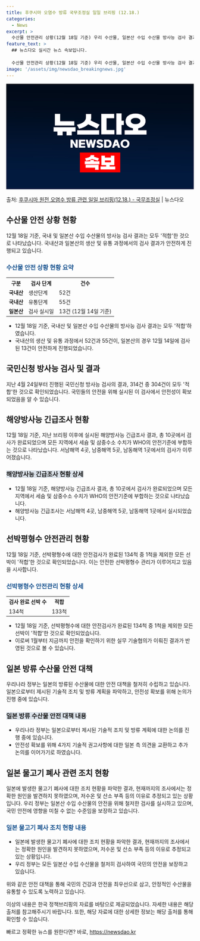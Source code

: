 ```yaml
---
title: 후쿠시마 오염수 방류 국무조정실 일일 브리핑 (12.18.)
categories:
  - News
excerpt: >
  수산물 안전관리 상황(12월 18일 기준) 우리 수산물, 일본산 수입 수산물 방사능 검사 결과 모두 적합입니…
feature_text: >
  ## 뉴스다오 실시간 뉴스 속보입니다.

  수산물 안전관리 상황(12월 18일 기준) 우리 수산물, 일본산 수입 수산물 방사능 검사 결과 모두 적합입니…
image: '/assets/img/newsdao_breakingnews.jpg'
---
```


![뉴스다오 속보](/assets/img/newsdao_breakingnews.jpg)

<p>출처: <a href="https://newsdao.kr/2834" rel="dofollow">후쿠시마 원전 오염수 방류 관련 일일 브리핑(12.18.) - 국무조정실</a> | 뉴스다오</p>

<h2 data-ke-size="size26">수산물 안전 상황 현황</h2>
<p data-ke-size="size16">12월 18일 기준, 국내 및 일본산 수입 수산물의 방사능 검사 결과는 모두 '적합'한 것으로 나타났습니다. 국내산과 일본산의 생산 및 유통 과정에서의 검사 결과가 안전하게 진행되고 있습니다.</p>

<h3><b><span style="color: #1a5490;">수산물 안전 상황 현황 요약</span></b></h3>
<table>
  <tr>
    <th>구분</th>
    <th>검사 단계</th>
    <th>건수</th>
  </tr>
  <tr>
    <td><b>국내산</b></td>
    <td>생산단계</td>
    <td>52건</td>
  </tr>
  <tr>
    <td><b>국내산</b></td>
    <td>유통단계</td>
    <td>55건</td>
  </tr>
  <tr>
    <td><b>일본산</b></td>
    <td>검사 실시일</td>
    <td>13건 (12월 14일 기준)</td>
  </tr>
</table>
<ul>
  <li>12월 18일 기준, 국내산 및 일본산 수입 수산물의 방사능 검사 결과는 모두 '적합'하였습니다.</li>
  <li>국내산의 생산 및 유통 과정에서 52건과 55건이, 일본산의 경우 12월 14일에 검사된 13건이 안전하게 진행되었습니다.</li>
</ul>

<h2 data-ke-size="size21">국민신청 방사능 검사 및 결과</h2>
<p data-ke-size="size16">지난 4월 24일부터 진행된 국민신청 방사능 검사의 결과, 314건 중 304건이 모두 '적합'한 것으로 확인되었습니다. 국민들의 안전을 위해 실시된 이 검사에서 안전성이 확보되었음을 알 수 있습니다.</p>

<h2 data-ke-size="size21">해양방사능 긴급조사 현황</h2>
<p data-ke-size="size16">12월 18일 기준, 지난 브리핑 이후에 실시된 해양방사능 긴급조사 결과, 총 10곳에서 검사가 완료되었으며 모든 지역에서 세슘 및 삼중수소 수치가 WHO의 안전기준에 부합하는 것으로 나타났습니다. 서남해역 4곳, 남중해역 5곳, 남동해역 1곳에서의 검사가 이루어졌습니다.</p>

<h3><b><span style="background-color: #21538527;">해양방사능 긴급조사 현황 상세</span></b></h3>
<ul>
  <li>12월 18일 기준, 해양방사능 긴급조사 결과, 총 10곳에서 검사가 완료되었으며 모든 지역에서 세슘 및 삼중수소 수치가 WHO의 안전기준에 부합하는 것으로 나타났습니다.</li>
  <li>해양방사능 긴급조사는 서남해역 4곳, 남중해역 5곳, 남동해역 1곳에서 실시되었습니다.</li>
</ul>

<h2 data-ke-size="size21">선박평형수 안전관리 현황</h2>
<p data-ke-size="size16">12월 18일 기준, 선박평형수에 대한 안전검사가 완료된 134척 중 1척을 제외한 모든 선박이 '적합'한 것으로 확인되었습니다. 이는 안전한 선박평형수 관리가 이루어지고 있음을 시사합니다.</p>

<h3><b><span style="color: #1a5490;">선박평형수 안전관리 현황 상세</span></b></h3>
<table>
  <tr>
    <th>검사 완료 선박 수</th>
    <th>적합</th>
  </tr>
  <tr>
    <td>134척</td>
    <td>133척</td>
  </tr>
</table>
<ul>
  <li>12월 18일 기준, 선박평형수에 대한 안전검사가 완료된 134척 중 1척을 제외한 모든 선박이 '적합'한 것으로 확인되었습니다.</li>
  <li>이로써 1월부터 지금까지 안전을 확인하기 위한 실무 기술협의가 이뤄진 결과가 반영된 것으로 볼 수 있습니다.</li>
</ul>

<h2 data-ke-size="size21">일본 방류 수산물 안전 대책</h2>
<p data-ke-size="size16">우리나라 정부는 일본의 방류된 수산물에 대한 안전 대책을 철저히 수립하고 있습니다. 일본으로부터 제시된 기술적 조치 및 방류 계획을 파악하고, 안전성 확보를 위해 논의가 진행 중에 있습니다.</p>

<h3><b><span style="background-color: #21538527;">일본 방류 수산물 안전 대책 내용</span></b></h3>
<ul>
  <li>우리나라 정부는 일본으로부터 제시된 기술적 조치 및 방류 계획에 대한 논의를 진행 중에 있습니다.</li>
  <li>안전성 확보를 위해 4가지 기술적 권고사항에 대한 일본 측 의견을 교환하고 추가 논의를 이어가기로 하였습니다.</li>
</ul>

<h2 data-ke-size="size21">일본 물고기 폐사 관련 조치 현황</h2>
<p data-ke-size="size16">일본에 발생한 물고기 폐사에 대한 조치 현황을 파악한 결과, 현재까지의 조사에서는 정확한 원인을 발견하지 못하였으며, 저수온 및 산소 부족 등의 이유로 추정되고 있는 상황입니다. 우리 정부는 일본산 수입 수산물의 안전을 위해 철저한 검사를 실시하고 있으며, 국민 안전에 영향을 미칠 수 없는 수준임을 보장하고 있습니다.</p>

<h3><b><span style="color: #1a5490;">일본 물고기 폐사 조치 현황 내용</span></b></h3>
<ul>
  <li>일본에 발생한 물고기 폐사에 대한 조치 현황을 파악한 결과, 현재까지의 조사에서는 정확한 원인을 발견하지 못하였으며, 저수온 및 산소 부족 등의 이유로 추정되고 있는 상황입니다.</li>
  <li>우리 정부는 모든 일본산 수입 수산물을 철저히 검사하여 국민의 안전을 보장하고 있습니다.</li>
</ul>

<p data-ke-size="size16">위와 같은 안전 대책을 통해 국민의 건강과 안전을 최우선으로 삼고, 안정적인 수산물을 유통할 수 있도록 노력하고 있습니다.</p>

<p data-ke-size="size16">이상의 내용은 한국 정책브리핑의 자료를 바탕으로 제공되었습니다. 자세한 내용은 해당 출처를 참고해주시기 바랍니다. 또한, 해당 자료에 대한 상세한 정보는 해당 출처를 통해 확인할 수 있습니다.</p> 

빠르고 정확한 뉴스를 원한다면? 바로, <a href="https://newsdao.kr" rel="dofollow">https://newsdao.kr</a>


    
